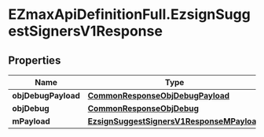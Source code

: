 # EZmaxApiDefinitionFull.EzsignSuggestSignersV1Response

## Properties

Name | Type | Description | Notes
------------ | ------------- | ------------- | -------------
**objDebugPayload** | [**CommonResponseObjDebugPayload**](CommonResponseObjDebugPayload.md) |  | 
**objDebug** | [**CommonResponseObjDebug**](CommonResponseObjDebug.md) |  | [optional] 
**mPayload** | [**EzsignSuggestSignersV1ResponseMPayload**](EzsignSuggestSignersV1ResponseMPayload.md) |  | 


